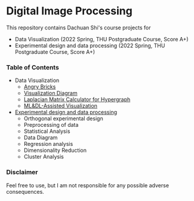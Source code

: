 # Digital Image Processing

This repository contains Dachuan Shi's course projects for
- Data Visualization (2022 Spring, THU Postgraduate Course, Score A+)
- Experimental design and data processing (2022 Spring, THU Postgraduate Course, Score A+)


### Table of Contents
- Data Visualization
  - [Angry Bricks](./Angry%20Bricks/README.md)
  - [Visualization Diagram](./Point%20Processing)
  - [Laplacian Matrix Calculator for Hypergraph](./Laplacian%20Matrix%20Visualization/README.md)
  - [ML&DL-Assisted Visualization](./ML%26DL-Assisted%20Visualization/README.md)
- [Experimental design and data processing](./Experiment%20Design%20And%20Data%20Processing)
  - Orthogonal experimental design
  - Preprocessing of data
  - Statistical Analysis
  - Data Diagram
  - Regression analysis
  - Dimensionality Reduction
  - Cluster Analysis

### Disclaimer
Feel free to use, but I am not responsible for any possible adverse consequences. 